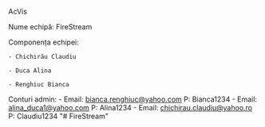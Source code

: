 AcVis

Nume echipă: FireStream

Componența echipei:
    
    - Chichirău Claudiu
    
    - Duca Alina
    
    - Renghiuc Bianca

Conturi admin:
    - Email: bianca.renghiuc@yahoo.com
          P: Bianca1234
    - Email: alina_duca1@yahoo.com
          P: Alina1234
    - Email: chichirau.claudiu@yahoo.ro
          P: Claudiu1234
"# FireStream" 
